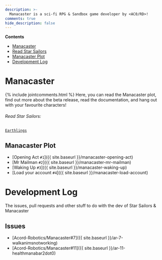 ```yaml
---
description: >-
  Manacaster is a sci-fi RPG & Sandbox game developer by <AC0/RD>!
comments: true
hide_description: false
---
```


**Contents**
* [Manacaster](#manacaster)
* [Read Star Sailors](#read-star-sailors)
* [Manacaster Plot](#manacaster-plot)
* [Development Log](#development-log)


# Manacaster
{% include jointcomments.html %}
Here, you can read the Manacaster plot, find out more about the beta release, read the documentation, and hang out with your favourite characters!

###### Read Star Sailors: 
[`Earthlings`](http://acord-robotics.github.io/stellarios/starsailors)

## Manacaster Plot
* [Opening Act `#1`]({{ site.baseurl }}/manacaster-opening-act)
* [Mr Mailman `#2`]({{ site.baseurl }}/manacaster-mr-mailman)
* [Waking Up `#3`]({{ site.baseurl }}/manacaster-waking-up)
* [Load your account `#4`]({{ site.baseurl }}/manacaster-load-account)

# Development Log
The issues, pull requests and other stuff to do with the dev of Star Sailors & Manacaster

## Issues
* [Acord-Robotics/Manacaster#7]({{ site.baseurl }}/ar-7-walkanimsnotworking)
* [Acord-Robotics/Manacaster#11]({{ site.baseurl }}/ar-11-healthmanabar2dot0)
